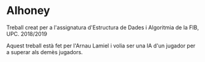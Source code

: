 # AIhoney

Treball creat per a l'assignatura d'Estructura de Dades i Algoritmia de la FIB, UPC. 2018/2019

Aquest treball està fet per l'Arnau Lamiel i volia ser una IA d'un jugador per a superar als demès jugadors.
